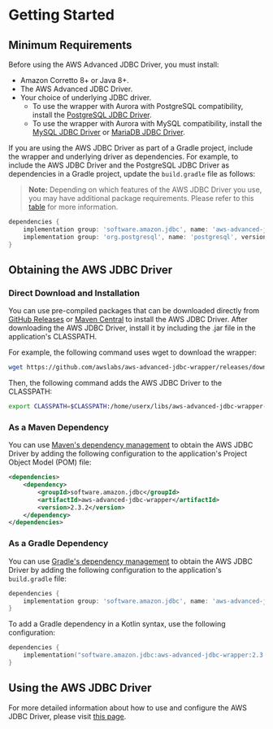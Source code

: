 # Getting Started

## Minimum Requirements

Before using the AWS Advanced JDBC Driver, you must install:

- Amazon Corretto 8+ or Java 8+.
- The AWS Advanced JDBC Driver.
- Your choice of underlying JDBC driver. 
  - To use the wrapper with Aurora with PostgreSQL compatibility, install the [PostgreSQL JDBC Driver](https://github.com/pgjdbc/pgjdbc).
  - To use the wrapper with Aurora with MySQL compatibility, install the [MySQL JDBC Driver](https://github.com/mysql/mysql-connector-j) or [MariaDB JDBC Driver](https://github.com/mariadb-corporation/mariadb-connector-j).

If you are using the AWS JDBC Driver as part of a Gradle project, include the wrapper and underlying driver as dependencies.  For example, to include the AWS JDBC Driver and the PostgreSQL JDBC Driver as dependencies in a Gradle project, update the ```build.gradle``` file as follows:

> **Note:** Depending on which features of the AWS JDBC Driver you use, you may have additional package requirements. Please refer to this [table](https://github.com/awslabs/aws-advanced-jdbc-wrapper/blob/main/docs/using-the-jdbc-driver/UsingTheJdbcDriver.md#list-of-available-plugins) for more information.

```gradle
dependencies {
    implementation group: 'software.amazon.jdbc', name: 'aws-advanced-jdbc-wrapper', version: '2.3.2'
    implementation group: 'org.postgresql', name: 'postgresql', version: '42.5.0'
}
```

## Obtaining the AWS JDBC Driver

### Direct Download and Installation

You can use pre-compiled packages that can be downloaded directly from [GitHub Releases](https://github.com/awslabs/aws-advanced-jdbc-wrapper/releases) or [Maven Central](https://search.maven.org/search?q=g:software.amazon.jdbc) to install the AWS JDBC Driver. After downloading the AWS JDBC Driver, install it by including the .jar file in the application's CLASSPATH.

For example, the following command uses wget to download the wrapper:

```bash
wget https://github.com/awslabs/aws-advanced-jdbc-wrapper/releases/download/2.3.2/aws-advanced-jdbc-wrapper-2.3.2.jar
```

Then, the following command adds the AWS JDBC Driver to the CLASSPATH:

```bash
export CLASSPATH=$CLASSPATH:/home/userx/libs/aws-advanced-jdbc-wrapper-2.3.2.jar
```

### As a Maven Dependency

You can use [Maven's dependency management](https://search.maven.org/search?q=g:software.amazon.jdbc) to obtain the AWS JDBC Driver by adding the following configuration to the application's Project Object Model (POM) file:

```xml
<dependencies>
    <dependency>
        <groupId>software.amazon.jdbc</groupId>
        <artifactId>aws-advanced-jdbc-wrapper</artifactId>
        <version>2.3.2</version>
    </dependency>
</dependencies>
```

### As a Gradle Dependency

You can use [Gradle's dependency management](https://search.maven.org/search?q=g:software.amazon.jdbc) to obtain the AWS JDBC Driver by adding the following configuration to the application's ```build.gradle``` file:

```gradle
dependencies {
    implementation group: 'software.amazon.jdbc', name: 'aws-advanced-jdbc-wrapper', version: '2.3.2'
}
```

To add a Gradle dependency in a Kotlin syntax, use the following configuration:

```kotlin
dependencies {
    implementation("software.amazon.jdbc:aws-advanced-jdbc-wrapper:2.3.2")
}
```

## Using the AWS JDBC Driver

For more detailed information about how to use and configure the AWS JDBC Driver, please visit [this page](using-the-jdbc-driver/UsingTheJdbcDriver.md).
